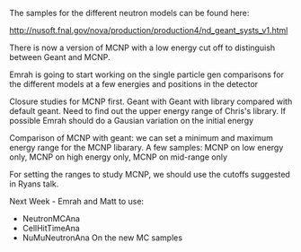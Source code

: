 The samples for the different neutron models can be found here:

http://nusoft.fnal.gov/nova/production/production4/nd_geant_systs_v1.html

There is now a version of MCNP with a low energy cut off to distinguish between Geant and MCNP.

Emrah is going to start working on the single particle gen comparisons for the different models 
at a few energies and positions in the detector

Closure studies for MCNP first. Geant with Geant with library compared with default geant.
Need to find out the upper energy range of Chris's library. If possible Emrah should do a Gausian
variation on the initial energy

Comparison of MCNP with geant: we can set a minimum and maximum energy range for the MCNP libarary.
A few samples: MCNP on low energy only, MCNP on high energy only, MCNP on mid-range only

For setting the ranges to study MCNP, we should use the cutoffs suggested in Ryans talk.

Next Week - Emrah and Matt to use:
  * NeutronMCAna
  * CellHitTimeAna
  * NuMuNeutronAna
On the new MC samples
